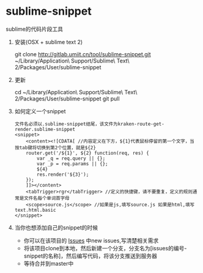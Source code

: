 # sublime-snippet

sublime的代码片段工具

1. 安装(OSX + sublime text 2)
	
	git clone http://gitlab.umiit.cn/tool/sublime-snippet.git ~/Library/Application\ Support/Sublime\ Text\ 2/Packages/User/sublime-snippet

2. 更新

	cd ~/Library/Application\ Support/Sublime\ Text\ 2/Packages/User/sublime-snippet
	git pull

3. 如何定义一个snippet

	```
	文件名必须以.sublime-snippet结尾，该文件为kraken-route-get-render.sublime-snippet
	<snippet>
		<content><![CDATA[ //内容定义在下方，${1}代表鼠标停留的第一个文字，当按tab键将切换到第2个位置，就是${2}
		router.get('/${1}', ${2} function(req, res) {
			var _q = req.query || {};
			var _p = req.params || {};
			${4}
			res.render('${3}');
		});
		]]></content>
		<tabTrigger>rgr</tabTrigger> //定义的快捷键，请不要重复，定义的规则通常是文件名每个单词首字母
		<scope>source.js</scope> //如果是js,填写source.js 如果是html,填写text.html.basic
	</snippet>
	```

4. 当你也想添加自己的snippet的时候

	* 你可以在该项目的 [Issues](http://gitlab.umiit.cn/tool/sublime-snippet/issues) 中new issues,写清楚相关需求
	* 将该项目clone到本地，然后新建一个分支，分支名为[issues的编号-snippet的名称]，然后编写代码，将该分支推送到服务器
	* 等待合并到master中